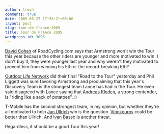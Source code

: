 ```yaml
---
author: troyh
comments: true
date: 2005-06-27 17:58:21+00:00
layout: post
slug: tour-de-france-2005
title: Tour de France 2005
wordpress_id: 3096
---
```


[David Cohen](http://www.roadcycling.com/news/article1187.shtml) of RoadCycling.com says that Armstrong won't win the Tour this year because the other riders are younger and more motivated to win. I don't buy it, they were younger last year and why weren't they motivated to prevent him from winning his 5th or the record-breaking 6th?

[Outdoor Life Network](http://olntv.com) did their final "Road to the Tour" yesterday and Phil Liggett was sure favoring Armstrong and proclaiming that this year's Discovery Team is the strongest team Lance has had in the Tour. He even said disagreed with Lance saying that [Andreas Kloden](http://www.t-mobile-team.com/cms/tmoteam/en/team/team2005/riders/templateId=renderInternalPage/contentID=8122/id=9158.html), a strong contender, is "riding like a sack of potatoes". :)

T-Mobile has the second strongest team, in my opinion, but whether they're all motivated to help [Jan Ullrich](http://www.t-mobile-team.com/cms/tmoteam/en/team/team2005/riders/templateId=renderInternalPage/contentID=8176/id=9158.html) win is the question. [Vinokourov](http://www.t-mobile-team.com/cms/tmoteam/en/team/team2005/riders/templateId=renderInternalPage/contentID=8194/id=9158.html) could be better than Ullrich. And [Ivan Basso](http://en.wikipedia.org/wiki/Ivan_Basso) is another threat.

Regardless, it should be a good Tour this year!
